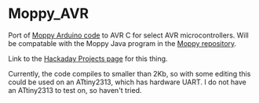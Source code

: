 Moppy_AVR
=========

Port of [Moppy Arduino code](https://github.com/SammyIAm/Moppy/tree/moppy-advanced/Arduino/Moppy) to AVR C for select AVR microcontrollers. Will be compatable with the Moppy Java program in the [Moppy repository](https://github.com/SammyIAm/Moppy/tree/moppy-advanced).

Link to the [Hackaday Projects page](http://hackaday.io/project/3013-Moppy_AVR) for this thing.

Currently, the code compiles to smaller than 2Kb, so with some editing this could be used on an ATtiny2313, which has hardware UART. I do not have an ATtiny2313 to test on, so haven't tried.

